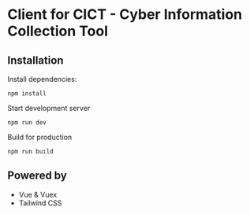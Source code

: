 # Client for CICT - Cyber Information Collection Tool

## Installation

Install dependencies:
```
npm install
```

Start development server
```
npm run dev
```

Build for production

```
npm run build
```

## Powered by

* Vue & Vuex
* Tailwind CSS